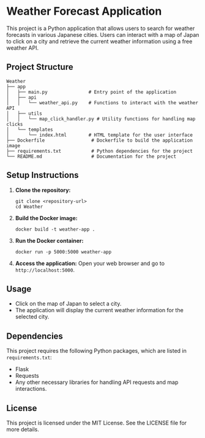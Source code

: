 # Weather Forecast Application

This project is a Python application that allows users to search for weather forecasts in various Japanese cities. Users can interact with a map of Japan to click on a city and retrieve the current weather information using a free weather API.

## Project Structure

```
Weather
├── app
│   ├── main.py               # Entry point of the application
│   ├── api
│   │   └── weather_api.py    # Functions to interact with the weather API
│   ├── utils
│   │   └── map_click_handler.py # Utility functions for handling map clicks
│   └── templates
│       └── index.html        # HTML template for the user interface
├── Dockerfile                 # Dockerfile to build the application image
├── requirements.txt           # Python dependencies for the project
└── README.md                  # Documentation for the project
```

## Setup Instructions

1. **Clone the repository:**
   ```
   git clone <repository-url>
   cd Weather
   ```

2. **Build the Docker image:**
   ```
   docker build -t weather-app .
   ```

3. **Run the Docker container:**
   ```
   docker run -p 5000:5000 weather-app
   ```

4. **Access the application:**
   Open your web browser and go to `http://localhost:5000`.

## Usage

- Click on the map of Japan to select a city.
- The application will display the current weather information for the selected city.

## Dependencies

This project requires the following Python packages, which are listed in `requirements.txt`:

- Flask
- Requests
- Any other necessary libraries for handling API requests and map interactions.

## License

This project is licensed under the MIT License. See the LICENSE file for more details.